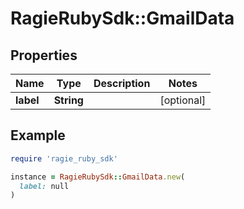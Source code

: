 # RagieRubySdk::GmailData

## Properties

| Name | Type | Description | Notes |
| ---- | ---- | ----------- | ----- |
| **label** | **String** |  | [optional] |

## Example

```ruby
require 'ragie_ruby_sdk'

instance = RagieRubySdk::GmailData.new(
  label: null
)
```


